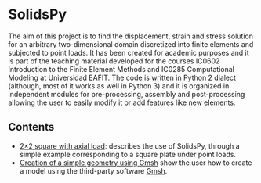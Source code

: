 # SolidsPy

The aim of this project is to find the displacement, strain and stress
solution for an arbitrary two-dimensional domain discretized into finite
elements and subjected to point loads. It has been  created for
academic purposes and it is part of the teaching material developed for
the courses IC0602 Introduction to the Finite Element Methods and
IC0285 Computational Modeling at Universidad EAFIT. The code is
written in Python 2 dialect (although, most of it works as well
in Python 3) and it is organized in independent modules for
pre-processing, assembly and post-processing allowing the user to
easily modify it or add features like new elements.

## Contents

- [2×2 square with axial load](square_example.md): describes the use of SolidsPy, through a simple
example corresponding to a square plate under point loads.
- [Creation of a simple geometry using Gmsh](geometry_gmsh/README.md) show the user how to create a model using
the third-party software [Gmsh](http://gmsh.info/).
